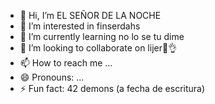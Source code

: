 - 👋 Hi, I’m EL SEÑOR DE LA NOCHE
- 👀 I’m interested in finserdahs
- 🌱 I’m currently learning no lo se tu dime
- 💞️ I’m looking to collaborate on lijer🤑👌
-  📫 How to reach me ...
- 😄 Pronouns: ...
- ⚡ Fun fact: 42 demons (a fecha de escritura)

<!---
Fandenintendo12/Fandenintendo12 is a ✨ special ✨ repository because its `README.md` (this file) appears on your GitHub profile.
You can click the Preview link to take a look at your changes.
--->
